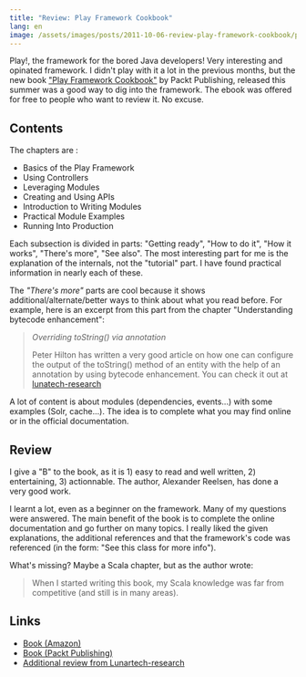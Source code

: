 ```yaml
---
title: "Review: Play Framework Cookbook"
lang: en
image: /assets/images/posts/2011-10-06-review-play-framework-cookbook/play_framework_cookbook.jpg
---
```


Play!, the framework for the bored Java developers! Very interesting and opinated framework.
I didn't play with it a lot in the previous months, but the new book ["Play Framework Cookbook"](http://www.packtpub.com/play-framework-cookbook/book) by Packt Publishing,
released this summer was a good way to dig into the framework.
The ebook was offered for free to people who want to review it. No excuse.

## Contents

The chapters are :

- Basics of the Play Framework
- Using Controllers
- Leveraging Modules
- Creating and Using APIs
- Introduction to Writing Modules
- Practical Module Examples
- Running Into Production

Each subsection is divided in parts: "Getting ready", "How to do it", "How it works", "There's more", "See also".
The most interesting part for me is the explanation of the internals, not the "tutorial" part.
I have found practical information in nearly each of these.

The _"There's more"_ parts are cool because it shows additional/alternate/better ways to think about what you read before.
For example, here is an excerpt from this part from the chapter "Understanding bytecode enhancement":

> _Overriding toString() via annotation_
>
> Peter Hilton has written a very good article on how one can configure the output of the toString() method of an entity with the help of an annotation by using bytecode enhancement. You can check it out at [lunatech-research](http://www.lunatech-research.com/archives/2011/01/11/declarative-model-class-enhancement-play)

A lot of content is about modules (dependencies, events...) with some examples (Solr, cache...).
The idea is to complete what you may find online or in the official documentation.

## Review

I give a "B" to the book, as it is 1) easy to read and well written, 2) entertaining, 3) actionnable.
The author, Alexander Reelsen, has done a very good work.

I learnt a lot, even as a beginner on the framework. Many of my questions were answered.
The main benefit of the book is to complete the online documentation and go further on many topics.
I really liked the given explanations, the additional references and that the framework's code was referenced (in the form: "See this class for more info").

What's missing? Maybe a Scala chapter, but as the author wrote:

> When I started writing this book, my Scala knowledge was far from competitive (and still is in many areas).

## Links

- [Book (Amazon)](http://www.amazon.fr/gp/product/1849515522?ie=UTF8&tag=tosqu-21)
- [Book (Packt Publishing)](http://www.packtpub.com/play-framework-cookbook/book)
- [Additional review from Lunartech-research](http://www.lunatech-research.com/archives/2011/09/19/playframework-cookbook-review)
